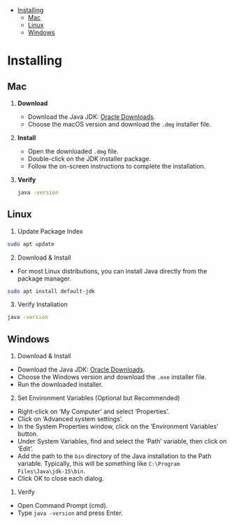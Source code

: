 - [Installing](#installing)
  - [Mac](#mac)
  - [Linux](#linux)
  - [Windows](#windows)


# Installing 
## Mac
1. **Download**

   - Download the Java JDK: [Oracle Downloads](https://www.oracle.com/java/technologies/javase-jdk15-downloads.html).
   - Choose the macOS version and download the `.dmg` installer file.

2. **Install**

   - Open the downloaded `.dmg` file.
   - Double-click on the JDK installer package.
   - Follow the on-screen instructions to complete the installation.

3. **Verify**
    ```bash
    java -version
    ``` 

## Linux
1. Update Package Index
```bash
sudo apt update
```
2. Download & Install
- For most Linux distributions, you can install Java directly from the package manager.
```bash
sudo apt install default-jdk
```
3. Verify Installation
```bash
java -version
```

## Windows

1. Download & Install
- Download the Java JDK: [Oracle Downloads](https://www.oracle.com/java/technologies/javase-jdk15-downloads.html).
- Choose the Windows version and download the `.exe` installer file.
- Run the downloaded installer.

2. Set Environment Variables (Optional but Recommended)

- Right-click on ‘My Computer’ and select ‘Properties’.
- Click on ‘Advanced system settings’.
- In the System Properties window, click on the ‘Environment Variables’ button.
- Under System Variables, find and select the ‘Path’ variable, then click on ‘Edit’.
- Add the path to the `bin` directory of the Java installation to the Path variable. Typically, this will be something like `C:\Program Files\Java\jdk-15\bin`.
- Click OK to close each dialog.

1. Verify 

- Open Command Prompt (cmd).
- Type `java -version` and press Enter.
